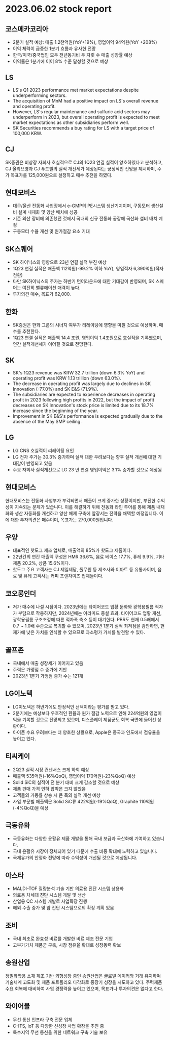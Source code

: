 # 2023.06.02 stock report
## 코스메카코리아
- 2분기 실적 예상: 매출 1.2천억원(YoY+19%), 영업이익 94억원(YoY +208%)
- 이익 체력이 급증한 1분기 흐름과 유사한 전망
- 한국/미국/중국법인 모두 전년동기비 두 자릿 수 매출 성장률 예상
- 이익률은 1분기에 이어 8% 수준 달성할 것으로 예상
## LS 
- LS's Q1 2023 performance met market expectations despite underperforming sectors.
- The acquisition of MnM had a positive impact on LS's overall revenue and operating profit.
- However, LS's regular maintenance and sulfuric acid sectors may underperform in 2023, but overall operating profit is expected to meet market expectations as other subsidiaries perform well. 
- SK Securities recommends a buy rating for LS with a target price of 100,000 KRW.
## CJ
SK증권은 비상장 자회사 호실적으로 CJ의 1Q23 연결 실적이 양호하였다고 분석하고, CJ 올리브영과 CJ 푸드빌의 실적 개선세가 예상된다는 긍정적인 전망을 제시하며, 주가 목표가를 125,000원으로 설정하고 매수 추천을 하였다.
## 현대모비스
- 대구/울산 전동화 사업장에서 e-GMP의 PE시스템 생산기지이며, 구동모터 생산설비 설계 내재화 및 양산 배치에 성공
- 기존 외산 장비에 의존했던 것에서 국내외 신규 전동화 공장에 국산화 설비 배치 예정
- 구동모터 수율 개선 및 원가절감 요소 기대
## SK스퀘어
- SK 하이닉스의 영향으로 23년 연결 실적 부진 예상
- 1Q23 연결 실적은 매출액 112억원(-99.2% 이하 YoY), 영업적자 6,390억원(적자전환)
- 다만 SK하이닉스의 주가는 하반기 턴어라운드에 대한 기대감이 반영되며, SK 스퀘어는 여전히 밸류에이션 매력이 높다. 
- 투자의견 매수, 목표가 62,000.
## 한화
- SK증권은 한화 그룹의 시너지 여부가 리레이팅에 영향을 미칠 것으로 예상하며, 매수를 추천한다.
- 1Q23 연결 실적은 매출액 14.4 조원, 영업이익 1.4조원으로 호실적을 기록했으며, 연간 실적개선세가 이어질 것으로 전망한다.
## SK
- SK's 1Q23 revenue was KRW 32.7 trillion (down 6.3% YoY) and operating profit was KRW 1.13 trillion (down 63.0%).
- The decrease in operating profit was largely due to declines in SK Innovation (-77.0%) and SK E&S (71.9%).
- The subsidiaries are expected to experience decreases in operating profit in 2023 following high profits in 2022, but the impact of profit decreases on SK Innovation's stock price is limited due to its 18.7% increase since the beginning of the year.
- Improvement in SK E&S's performance is expected gradually due to the absence of the May SMP ceiling.
## LG
- LG CNS 호실적이 리레이팅 요인
- LG 전자 주가는 30.3% 증가하며 실적 대한 우려보다는 향후 실적 개선에 대한 기대감이 반영되고 있음
- 주요 자회사 실적개선으로 LG 23 년 연결 영업이익은 3.1% 증가할 것으로 예상됨
## 현대모비스
현대모비스는 전동화 사업부가 부각되면서 매출이 크게 증가한 상황이지만, 부진한 수익성이 지속되는 문제가 있습니다. 이를 해결하기 위해 전동화 라인 투어를 통해 제품 내재화와 생산 자동화를 개선하고 양산 체제 구축에 앞장서는 전략을 채택할 예정입니다. 이에 대한 투자의견은 매수이며, 목표가는 270,000원입니다.
## 우양
- 대표적인 핫도그 제조 업체로, 매출액의 85%가 핫도그 제품이다.
- 22년간의 연간 매출액 구성은 HMR 36.6%, 음료 베이스 17.7%, 퓨레 9.9%, 기타 제품 20.2%, 상품 15.6%이다.
- 핫도그 주요 고객사는 CJ 제일제당, 풀무원 등 제조사와 이마트 등 유통사이며, 음료 및 퓨레 고객사는 커피 프랜차이즈 업체들이다.
## 코오롱인더
- 저가 매수에 나설 시점이다. 2023년에는 타이어코드 업황 둔화와 광학용필름 적자가 부담으로 작용하지만, 2024년에는 아라미드 증설 효과, 타이어코드 업황 개선, 광학용필름 구조조정에 따른 적자폭 축소 등이 대기한다. PBR도 현재 0.5배에서 0.7 ~ 1.0배 수준으로 복귀할 수 있으며, 2023년 1분기 실적 최저점을 감안하면, 현재가에 낮은 가치를 인식할 수 있으므로 과소평가 가치를 발견할 수 있다.
## 골프존
- 국내에서 매출 성장세가 이어지고 있음
- 주력은 가맹점 수 증가에 기반
- 2023년 1분기 가맹점 증가 수는 121개
## LG이노텍
- LG이노텍은 하반기에도 안정적인 선택이라는 평가를 받고 있다.
- 2분기에는 예상보다 우호적인 환율과 원가 절감 노력으로 인해 224억원의 영업이익을 기록할 것으로 전망되고 있으며, 디스플레이 제품군도 회복 국면에 들어선 상황이다.
- 아이폰 수요 우려보다는 더 양호한 상황으로, Apple은 중국과 인도에서 점유율을 높이고 있다.
## 티씨케이
- 2Q23 실적 시장 컨센서스 크게 하회 예상
- 매출액 535억원(-16%QoQ), 영업이익 170억원(-23%QoQ) 예상
- Solid SiC의 실적이 전 분기 대비 크게 감소할 것으로 예상
- 제품 판매 가격 인하 압박은 크지 않았음
- 고객들의 가동률 상승 시 큰 폭의 실적 개선 예상
- 사업 부문별 매출액은 Solid SiC류 422억원(-19%QoQ), Graphite 110억원(-4%QoQ)을 예상
## 극동유화
- 극동유화는 다양한 윤활유 제품 개발을 통해 국내 보급과 국산화에 기여하고 있습니다.
- 국내 윤활유 시장이 정체되어 있기 때문에 수출 비중 확대에 노력하고 있습니다.
- 국제유가의 안정화 전망에 따라 수익성이 개선될 것으로 예상됩니다.
## 아스타
- MALDI-TOF 질량분석 기술 기반 의료용 진단 시스템 상용화
- 의료용 차세대 진단 시스템 개발 및 생산
- 산업용 QC 시스템 개발로 사업확장 진행
- 해외 수출 증가 및 암 진단 시스템으로의 확장 계획 있음
## 조비
- 국내 최초로 완효성 비료를 개발한 비료 제조 전문 기업
- 고부가가치 제품군 구축, 시장 점유율 확대로 성장동력 확보
## 송원산업
정밀화학용 소재 제조 기반 외형성장 중인 송원산업은 글로벌 메이커와 거래 유지하며 기술체계 고도화 및 제품 포트폴리오 다각화로 중장기 성장을 시도하고 있다. 주력제품 수요 회복에 대비하여 사업 경쟁력을 높이고 있으며, 목표가나 투자의견은 없다고 한다.
## 와이어블
- 무선 통신 인프라 구축 전문 업체
- C-ITS, IoT 등 다양한 신성장 사업 확장을 추진 중
- 특수지역 무선 통신을 위한 네트워크 구축 기술 보유